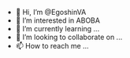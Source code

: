 - 👋 Hi, I’m @EgoshinVA
- 👀 I’m interested in ABOBA
- 🌱 I’m currently learning ...
- 💞️ I’m looking to collaborate on ...
- 📫 How to reach me ...

<!---
EgoshinVA/EgoshinVA is a ✨ special ✨ repository because its `README.md` (this file) appears on your GitHub profile.
You can click the Preview link to take a look at your changes.
--->
